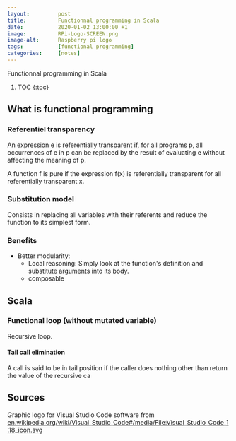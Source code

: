 ```yaml
---
layout:         post
title:          Functionnal programming in Scala
date:           2020-01-02 13:00:00 +1
image:          RPi-Logo-SCREEN.png
image-alt:      Raspberry pi logo
tags:           [functional programming]
categories:     [notes]
---
```


Functionnal programming in Scala

<!-- more -->

1. TOC
{:toc}

## What is functional programming
### Referentiel transparency
An expression e is referentially transparent if, for all programs p, all occurrences of e in p can be replaced by the result of evaluating e without affecting the meaning of p.

A function f is pure if the expression f(x) is referentially transparent for all referentially transparent x.

### Substitution model
Consists in replacing all variables with their referents and reduce the function to its simplest form.

### Benefits
- Better modularity:
   - Local reasoning: Simply look at the function's definition and substitute arguments into its body.
   - composable

## Scala
### Functional loop (without mutated variable)
Recursive loop.

#### Tail call elimination
A call is said to be in tail position if the caller does nothing other than return the value of the recursive ca


## Sources



Graphic logo for Visual Studio Code software from [en.wikipedia.org/wiki/Visual_Studio_Code#/media/File:Visual_Studio_Code_1.18_icon.svg](https://en.wikipedia.org/wiki/Visual_Studio_Code#/media/File:Visual_Studio_Code_1.18_icon.svg)
